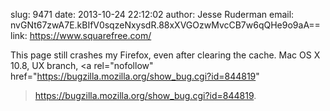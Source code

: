 slug:    9471
date:    2013-10-24 22:12:02
author:  Jesse Ruderman
email:   nvGNt67zwA7E.kBIfV0sqzeNxysdR.88xXVGOzwMvcCB7w6qQHe9o9aA==
link:     https://www.squarefree.com/

This page still crashes my Firefox, even after clearing the cache. Mac
OS X 10.8, UX branch, <a rel="nofollow"
href="https://bugzilla.mozilla.org/show_bug.cgi?id=844819"
>https://bugzilla.mozilla.org/show_bug.cgi?id=844819</a>.
